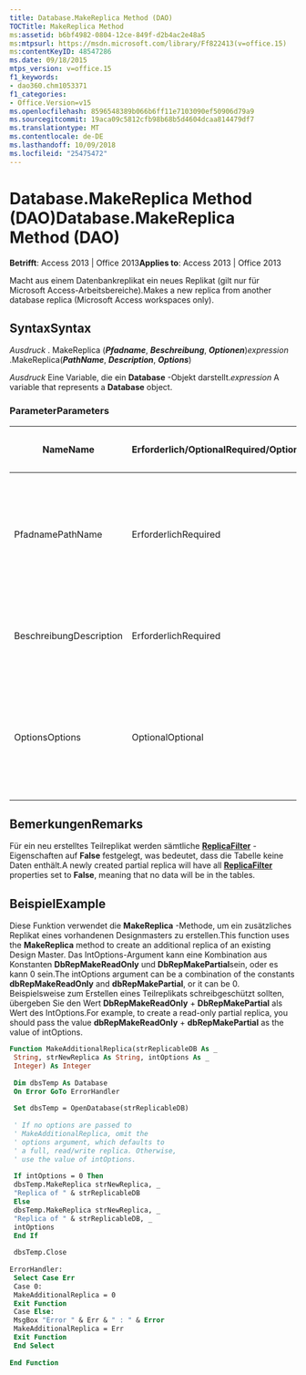 ```yaml
---
title: Database.MakeReplica Method (DAO)
TOCTitle: MakeReplica Method
ms:assetid: b6bf4982-0804-12ce-849f-d2b4ac2e48a5
ms:mtpsurl: https://msdn.microsoft.com/library/Ff822413(v=office.15)
ms:contentKeyID: 48547286
ms.date: 09/18/2015
mtps_version: v=office.15
f1_keywords:
- dao360.chm1053371
f1_categories:
- Office.Version=v15
ms.openlocfilehash: 8596548389b066b6ff11e7103090ef50906d79a9
ms.sourcegitcommit: 19aca09c5812cfb98b68b5d4604dcaa814479df7
ms.translationtype: MT
ms.contentlocale: de-DE
ms.lasthandoff: 10/09/2018
ms.locfileid: "25475472"
---
```

# <a name="databasemakereplica-method-dao"></a><span data-ttu-id="735bb-102">Database.MakeReplica Method (DAO)</span><span class="sxs-lookup"><span data-stu-id="735bb-102">Database.MakeReplica Method (DAO)</span></span>

<span data-ttu-id="735bb-103">**Betrifft**: Access 2013 | Office 2013</span><span class="sxs-lookup"><span data-stu-id="735bb-103">**Applies to**: Access 2013 | Office 2013</span></span>

<span data-ttu-id="735bb-104">Macht aus einem Datenbankreplikat ein neues Replikat (gilt nur für Microsoft Access-Arbeitsbereiche).</span><span class="sxs-lookup"><span data-stu-id="735bb-104">Makes a new replica from another database replica (Microsoft Access workspaces only).</span></span>

## <a name="syntax"></a><span data-ttu-id="735bb-105">Syntax</span><span class="sxs-lookup"><span data-stu-id="735bb-105">Syntax</span></span>

<span data-ttu-id="735bb-106">*Ausdruck* . MakeReplica (***Pfadname***, ***Beschreibung***, ***Optionen***)</span><span class="sxs-lookup"><span data-stu-id="735bb-106">*expression* .MakeReplica(***PathName***, ***Description***, ***Options***)</span></span>

<span data-ttu-id="735bb-107">*Ausdruck* Eine Variable, die ein **Database** -Objekt darstellt.</span><span class="sxs-lookup"><span data-stu-id="735bb-107">*expression* A variable that represents a **Database** object.</span></span>

### <a name="parameters"></a><span data-ttu-id="735bb-108">Parameter</span><span class="sxs-lookup"><span data-stu-id="735bb-108">Parameters</span></span>

<table>
<colgroup>
<col style="width: 25%" />
<col style="width: 25%" />
<col style="width: 25%" />
<col style="width: 25%" />
</colgroup>
<thead>
<tr class="header">
<th><p><span data-ttu-id="735bb-109">Name</span><span class="sxs-lookup"><span data-stu-id="735bb-109">Name</span></span></p></th>
<th><p><span data-ttu-id="735bb-110">Erforderlich/Optional</span><span class="sxs-lookup"><span data-stu-id="735bb-110">Required/Optional</span></span></p></th>
<th><p><span data-ttu-id="735bb-111">Datentyp</span><span class="sxs-lookup"><span data-stu-id="735bb-111">Data Type</span></span></p></th>
<th><p><span data-ttu-id="735bb-112">Beschreibung</span><span class="sxs-lookup"><span data-stu-id="735bb-112">Description</span></span></p></th>
</tr>
</thead>
<tbody>
<tr class="odd">
<td><p><span data-ttu-id="735bb-113">Pfadname</span><span class="sxs-lookup"><span data-stu-id="735bb-113">PathName</span></span></p></td>
<td><p><span data-ttu-id="735bb-114">Erforderlich</span><span class="sxs-lookup"><span data-stu-id="735bb-114">Required</span></span></p></td>
<td><p><span data-ttu-id="735bb-115"><strong>String</strong></span><span class="sxs-lookup"><span data-stu-id="735bb-115"><strong>String</strong></span></span></p></td>
<td><p><span data-ttu-id="735bb-p101">Der Pfad- und Dateiname des neuen Replikats. Wenn replica ein vorhandener Dateiname ist, tritt ein Fehler auf.</span><span class="sxs-lookup"><span data-stu-id="735bb-p101">The path and file name of the new replica. If replica is an existing file name, then an error occurs.</span></span></p></td>
</tr>
<tr class="even">
<td><p><span data-ttu-id="735bb-118">Beschreibung</span><span class="sxs-lookup"><span data-stu-id="735bb-118">Description</span></span></p></td>
<td><p><span data-ttu-id="735bb-119">Erforderlich</span><span class="sxs-lookup"><span data-stu-id="735bb-119">Required</span></span></p></td>
<td><p><span data-ttu-id="735bb-120"><strong>String</strong></span><span class="sxs-lookup"><span data-stu-id="735bb-120"><strong>String</strong></span></span></p></td>
<td><p><span data-ttu-id="735bb-121">Ein <strong>String</strong>-Wert, der das Replikat beschreibt, das Sie erstellen.</span><span class="sxs-lookup"><span data-stu-id="735bb-121">A <strong>String</strong> that describes the replica that you are creating</span></span></p></td>
</tr>
<tr class="odd">
<td><p><span data-ttu-id="735bb-122">Options</span><span class="sxs-lookup"><span data-stu-id="735bb-122">Options</span></span></p></td>
<td><p><span data-ttu-id="735bb-123">Optional</span><span class="sxs-lookup"><span data-stu-id="735bb-123">Optional</span></span></p></td>
<td><p><span data-ttu-id="735bb-124"><strong>Variant</strong></span><span class="sxs-lookup"><span data-stu-id="735bb-124"><strong>Variant</strong></span></span></p></td>
<td><p><span data-ttu-id="735bb-125">Eine <strong><a href="replicatypeenum-enumeration-dao.md">ReplicaTypeEnum</a></strong> -Konstante, die Eigenschaften des Replikats angibt, die Sie erstellen.</span><span class="sxs-lookup"><span data-stu-id="735bb-125">A <strong><a href="replicatypeenum-enumeration-dao.md">ReplicaTypeEnum</a></strong> constant that specifies characteristics of the replica you are creating.</span></span></p></td>
</tr>
</tbody>
</table>


## <a name="remarks"></a><span data-ttu-id="735bb-126">Bemerkungen</span><span class="sxs-lookup"><span data-stu-id="735bb-126">Remarks</span></span>

<span data-ttu-id="735bb-127">Für ein neu erstelltes Teilreplikat werden sämtliche **[ReplicaFilter](tabledef-replicafilter-property-dao.md)** -Eigenschaften auf **False** festgelegt, was bedeutet, dass die Tabelle keine Daten enthält.</span><span class="sxs-lookup"><span data-stu-id="735bb-127">A newly created partial replica will have all **[ReplicaFilter](tabledef-replicafilter-property-dao.md)** properties set to **False**, meaning that no data will be in the tables.</span></span>

## <a name="example"></a><span data-ttu-id="735bb-128">Beispiel</span><span class="sxs-lookup"><span data-stu-id="735bb-128">Example</span></span>

<span data-ttu-id="735bb-129">Diese Funktion verwendet die **MakeReplica** -Methode, um ein zusätzliches Replikat eines vorhandenen Designmasters zu erstellen.</span><span class="sxs-lookup"><span data-stu-id="735bb-129">This function uses the **MakeReplica** method to create an additional replica of an existing Design Master.</span></span> <span data-ttu-id="735bb-130">Das IntOptions-Argument kann eine Kombination aus Konstanten **DbRepMakeReadOnly** und **DbRepMakePartial**sein, oder es kann 0 sein.</span><span class="sxs-lookup"><span data-stu-id="735bb-130">The intOptions argument can be a combination of the constants **dbRepMakeReadOnly** and **dbRepMakePartial**, or it can be 0.</span></span> <span data-ttu-id="735bb-131">Beispielsweise zum Erstellen eines Teilreplikats schreibgeschützt sollten, übergeben Sie den Wert **DbRepMakeReadOnly** + **DbRepMakePartial** als Wert des IntOptions.</span><span class="sxs-lookup"><span data-stu-id="735bb-131">For example, to create a read-only partial replica, you should pass the value **dbRepMakeReadOnly** + **dbRepMakePartial** as the value of intOptions.</span></span>

```vb 
Function MakeAdditionalReplica(strReplicableDB As _ 
 String, strNewReplica As String, intOptions As _ 
 Integer) As Integer 
 
 Dim dbsTemp As Database 
 On Error GoTo ErrorHandler 
 
 Set dbsTemp = OpenDatabase(strReplicableDB) 
 
 ' If no options are passed to 
 ' MakeAdditionalReplica, omit the 
 ' options argument, which defaults to 
 ' a full, read/write replica. Otherwise, 
 ' use the value of intOptions. 
 
 If intOptions = 0 Then 
 dbsTemp.MakeReplica strNewReplica, _ 
 "Replica of " & strReplicableDB 
 Else 
 dbsTemp.MakeReplica strNewReplica, _ 
 "Replica of " & strReplicableDB, _ 
 intOptions 
 End If 
 
 dbsTemp.Close 
 
ErrorHandler: 
 Select Case Err 
 Case 0: 
 MakeAdditionalReplica = 0 
 Exit Function 
 Case Else: 
 MsgBox "Error " & Err & " : " & Error 
 MakeAdditionalReplica = Err 
 Exit Function 
 End Select 
 
End Function 
 
```

